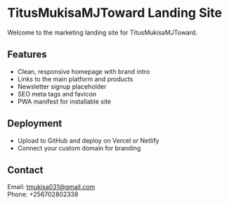 
# TitusMukisaMJToward Landing Site

Welcome to the marketing landing site for TitusMukisaMJToward.

## Features

- Clean, responsive homepage with brand intro
- Links to the main platform and products
- Newsletter signup placeholder
- SEO meta tags and favicon
- PWA manifest for installable site

## Deployment

- Upload to GitHub and deploy on Vercel or Netlify
- Connect your custom domain for branding

## Contact

Email: tmukisa031@gmail.com  
Phone: +256702802338













